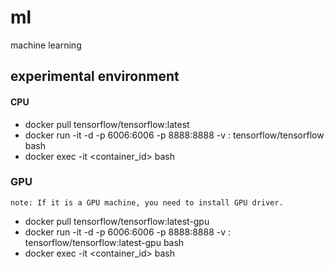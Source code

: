 # ml
machine learning

## experimental environment

#### CPU

- docker pull tensorflow/tensorflow:latest
- docker run -it -d -p 6006:6006 -p 8888:8888 -v <host-path>:<container-path>  tensorflow/tensorflow bash
- docker exec -it <container_id> bash
  
### GPU
`note: If it is a GPU machine, you need to install GPU driver.`

- docker pull tensorflow/tensorflow:latest-gpu 
- docker run -it -d -p 6006:6006 -p 8888:8888 -v <host-path>:<container-path>  tensorflow/tensorflow:latest-gpu  bash
- docker exec -it <container_id> bash
